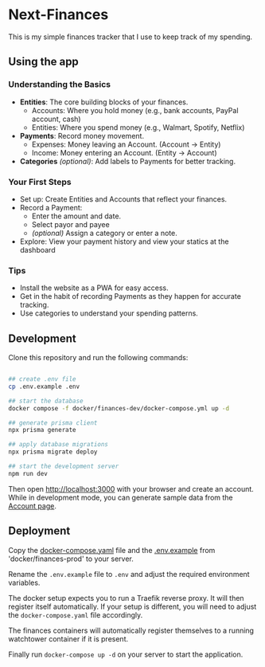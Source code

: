 # Next-Finances

This is my simple finances tracker that I use to keep track of my spending.

## Using the app

### Understanding the Basics

- **Entities**: The core building blocks of your finances.
  - Accounts: Where you hold money (e.g., bank accounts, PayPal account, cash)
  - Entities: Where you spend money (e.g., Walmart, Spotify, Netflix)
- **Payments**: Record money movement.
  - Expenses: Money leaving an Account. (Account -> Entity)
  - Income: Money entering an Account. (Entity -> Account)
- **Categories** *(optional)*: Add labels to Payments for better tracking.

### Your First Steps

- Set up: Create Entities and Accounts that reflect your finances.
- Record a Payment:
  - Enter the amount and date.
  - Select payor and payee
  - *(optional)* Assign a category or enter a note.
- Explore: View your payment history and view your statics at the dashboard

### Tips

- Install the website as a PWA for easy access.
- Get in the habit of recording Payments as they happen for accurate tracking.
- Use categories to understand your spending patterns.

## Development

Clone this repository and run the following commands:

```bash

## create .env file
cp .env.example .env

## start the database
docker compose -f docker/finances-dev/docker-compose.yml up -d

## generate prisma client
npx prisma generate

## apply database migrations
npx prisma migrate deploy

## start the development server
npm run dev

```

Then open [http://localhost:3000](http://localhost:3000) with your browser and create an account.
While in development mode, you can generate sample data from the [Account page](http://localhost:3000/account).

## Deployment

Copy the [docker-compose.yaml](./docker/finances-prod/docker-compose.yaml) file and
the [.env.example](./docker/finances-prod/.env.example) from 'docker/finances-prod' to your server.

Rename the `.env.example` file to `.env` and adjust the required environment variables.

The docker setup expects you to run a Traefik reverse proxy. It will then register itself automatically.
If your setup is different, you will need to adjust the `docker-compose.yaml` file accordingly.

The finances containers will automatically register themselves to a running watchtower container if it is present.

Finally run `docker-compose up -d` on your server to start the application.
